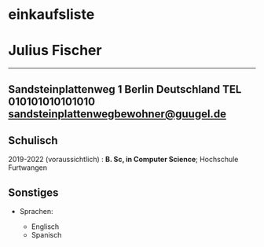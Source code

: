 # einkaufsliste


Julius Fischer
============

-------------------
Sandsteinplattenweg 1
Berlin
Deutschland	
TEL 010101010101010
sandsteinplattenwegbewohner@guugel.de
-------------------

Schulisch
---------

2019-2022 (voraussichtlich)
:   **B. Sc, in Computer Science**; Hochschule Furtwangen


Sonstiges
---------

* Sprachen:

     * Englisch
     * Spanisch

